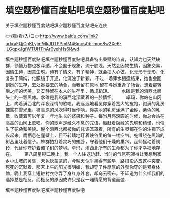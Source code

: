 # 填空题秒懂百度贴吧填空题秒懂百度贴吧
关于填空题秒懂百度贴吧填空题秒懂百度贴吧亲连伙

👉/观/看/入/口👉http://www.baidu.com/link?url=aFQjCpKLyjmMkJDTPPmIM46mcs0b-moe8w2Xe6-iLGqpxJgfWTUHTnAr0yehHs6i&wd

填空题秒懂百度贴吧填空题秒懂百度贴吧具备特出秉赋的诗者，认知力也天然轶群，领悟万物也极深透，不会囿于现象，流于肤浅，天然会因物生情，因象交易，因情生诗，因意生魂。诗有了情义，有了精神，就会扣人心弦，化无形于无形，化复杂于简纯，化朦胧于开通，化沉浊于新颖。
不过一场萍水相逢结束，她也会回到她的生存，去处她要去的场合，而我留在原地;留在与她重逢了场合，想着那转瞬之间的优美，又安静留在本人的生存里，循规蹈矩。
　　水碓是我的滇西北额头上的一颗黑痣。水碓是我的滇西北深藏着的一腔情怀。
　　卓玛，你站在山冈上，向着滇西北的深夜深情的歌唱。我远远地看见你穿着宽大的皮袍，饱满的乳房裸露在雪光里，被高原的风吹得叮当作响。你美丽的乳房涂满了金砂，紫色的乳晕，收藏着可以年复一年地生长的浆果和种子。每当月亮滚圆的时候，你总会站在高高的山冈上歌唱。你的歌声是经久不息的咒语，躯赶着隐藏的鬼魂和精怪，也催生了花朵和美貌。整个滇西北都被你的咒语笼罩着，所有的生灵都在你的注视下成长起来。鹰栖息在崖壁上，目不转睛地盯着峡谷里的每一缕空气。蛇缠绕在黑暗的树丛里吐着信子。蜂群拍打着灵巧的翅膀，守着他们干燥的巢穴。巫师摇动着铜铃，代替你守护着孩子们的梦境。卓玛，滇西北所有的生命都为了你才幸福地存在。
　　第八周星期二晚上，我一个人往这边赶．当时的气氛死寂得让我想到家乡小山坡的黄昏．天色灰蒙蒙的，今晚天似乎黑得有些早．路灯没适应这种突变，死死的沉默着．那天上午的阳光很明媚，我却穿了件厚厚的外套你穿的是紧身体恤，晚上我穿上短轴衬衣你弄了身红身外套，却乌云密布。不知道为什么样我们的选择总是相反，而相反的原因或许只是我一厢情愿的背道而弛．

填空题秒懂百度贴吧填空题秒懂百度贴吧
